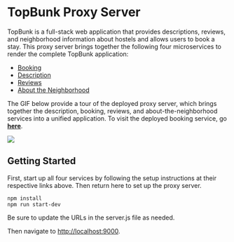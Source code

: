 # TopBunk Proxy Server
TopBunk is a full-stack web application that provides descriptions, reviews, and neighborhood information about hostels and allows users to book a stay. This proxy server brings together the following four microservices to render the complete TopBunk application:
- [Booking](https://github.com/TopBunkNYC/Booking)
- [Description](https://github.com/TopBunkNYC/Description)
- [Reviews](https://github.com/TopBunkNYC/Reviews)
- [About the Neighborhood](https://github.com/TopBunkNYC/Neighborhood)

The GIF below provide a tour of the deployed proxy server, which brings together the description, booking, reviews, and about-the-neighborhood services into a unified application. To visit the deployed booking service, go **[here](http://18.218.35.42/listings?id=92921)**.

<img src="https://imgur.com/XqY7aWR.gif" >

## Getting Started

First, start up all four services by following the setup instructions at their respective links above. Then return here to set up the proxy server.

```
npm install
npm run start-dev
```
Be sure to update the URLs in the server.js file as needed.

Then navigate to [http://localhost:9000](http://localhost:3001).
